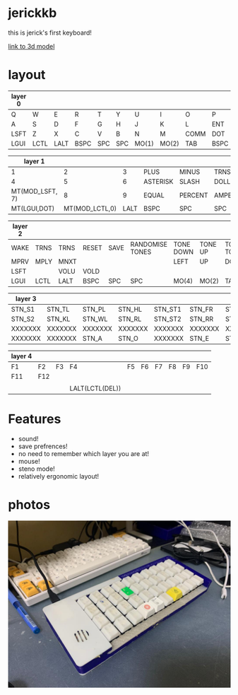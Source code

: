 # jerickkb
this is jerick's first keyboard!

[link to 3d model](https://cad.onshape.com/documents/3e659bc1ec258d39c41bef2a/w/ca20a009caa1a73094be2e16/e/844abdcb8c6c0b7e9a9535bb?renderMode=0&uiState=62a4b3cb4ab0eb4b7fb1a9aa)

# layout
|layer 0||||||||||
|---|---|---|---|---|---|---|---|---|---|
|Q| W| E| R| T| Y| U| I| O| P| 
|A| S| D| F| G| H| J| K| L| ENT| 
|LSFT| Z| X| C| V| B| N| M| COMM| DOT| 
|LGUI| LCTL| LALT| BSPC| SPC| SPC| MO(1)| MO(2)| TAB| BSPC|

|layer 1||||||||||
|---|---|---|---|---|---|---|---|---|---|
|1| 2| 3| PLUS| MINUS| TRNS| GRAVE| RBRC| LBRC| BSLASH| 
|4| 5| 6| ASTERISK|SLASH | DOLLAR| SCOLON| RPRN| LPRN| ENT| 
|MT(MOD_LSFT, 7)| 8| 9| EQUAL| PERCENT| AMPERSAND| QUOTE| RCBR| LCBR| ESC| 
|MT(LGUI,DOT)| MT(MOD_LCTL,0)| LALT| BSPC| SPC| SPC| MO(1)| MO(2)| TRNS| BSPC|

|layer 2||||||||||
|---|---|---|---|---|---|---|---|---|---|
|WAKE| TRNS|TRNS| RESET| SAVE|RANDOMISE TONES| TONE DOWN| TONE UP|TOGGLE TONE | DF(3)| 
|MPRV| MPLY| MNXT| | | | LEFT| UP| DOWN| RIGHT| 
|LSFT| | VOLU| VOLD| | | | | | | 
|LGUI| LCTL| LALT| BSPC| SPC| SPC| MO(4)| MO(2)| TAB| BSPC|

|layer 3||||||||||
|---|---|---|---|---|---|---|---|---|---|
|STN_S1|  STN_TL|  STN_PL|  STN_HL|  STN_ST1| STN_FR|  STN_PR|  STN_LR|  STN_TR|  STN_DR |
|STN_S2|  STN_KL|  STN_WL|  STN_RL|  STN_ST2| STN_RR|  STN_BR|  STN_GR|  STN_SR|  STN_ZR |
|XXXXXXX| XXXXXXX| XXXXXXX| XXXXXXX| XXXXXXX| XXXXXXX| XXXXXXX| XXXXXXX| XXXXXXX| XXXXXXX|
|XXXXXXX| XXXXXXX| STN_A|   STN_O|   XXXXXXX| STN_E|   STN_U|   XXXXXXX| XXXXXXX| DF(0)|

|layer 4||||||||||
|---|---|---|---|---|---|---|---|---|---|
|F1|F2|F3|F4|F5|F6|F7|F8|F9|F10| 
|F11|F12||||||||| 
||||||||||| 
||||LALT(LCTL(DEL))|||||||
# Features
- sound!
- save prefrences!
- no need to remember which layer you are at!
- mouse!
- steno mode!
- relatively ergonomic layout!
# photos
![](182acef3-1ef7-42c3-bb94-ee652038348f.jpeg)
